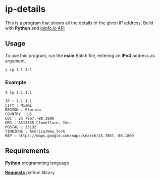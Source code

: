 # ip-details
This is a program that shows all the details of the given IP address. Build with **Python** and [ipinfo.io API](https://ipinfo.io/developers)

## Usage
To use this program, run the **main** Batch file, entering an **IPv4** address as argument.
```
$ ip 1.1.1.1
```

### Example
```
$ ip 1.1.1.1

IP : 1.1.1.1
CITY : Miami
REGION : Florida
COUNTRY : US
LOC : 25.7867,-80.1800
ORG : AS13335 Cloudflare, Inc.
POSTAL : 33132
TIMEZONE : America/New_York
MAP : https://maps.google.com/maps/search/25.7867,-80.1800
```

## Requirements
[**Python**](https://www.python.org/) programming language

[**Requests**](https://pypi.org/project/requests/) python library